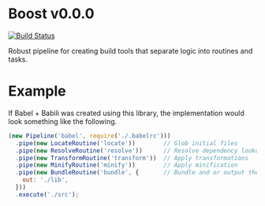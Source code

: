 # Boost v0.0.0
[![Build Status](https://travis-ci.org/milesj/boost.svg?branch=master)](https://travis-ci.org/milesj/boost)

Robust pipeline for creating build tools that separate logic into routines and tasks.

# Example

If Babel + Babili was created using this library, the implementation would look something like the following.

```js
(new Pipeline('babel', require('./.babelrc')))
  .pipe(new LocateRoutine('locate'))        // Glob initial files
  .pipe(new ResolveRoutine('resolve'))      // Resolve dependency lookups
  .pipe(new TransformRoutine('transform'))  // Apply transformations
  .pipe(new MinifyRoutine('minify'))        // Apply minification
  .pipe(new BundleRoutine('bundle', {       // Bundle and or output the files
    out: './lib',
  }))
  .execute('./src');
```
